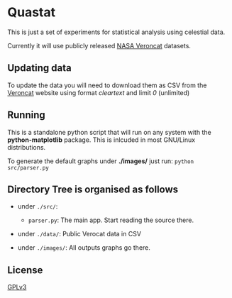 Quastat
==================

This is just a set of experiments for statistical analysis using celestial data.

Currently it will use publicly released [NASA Veroncat](https://heasarc.gsfc.nasa.gov/W3Browse/all/veroncat.html) datasets.

Updating data
-------------

To update the data you will need to download them as CSV from the [Veroncat](http://heasarc.gsfc.nasa.gov/db-perl/W3Browse/w3table.pl?tablehead=name%3Dcaixa&Action=More+Options) website using format *cleartext* and limit *0* (unlimited)

Running
-------

This is a standalone python script that will run on any system with the **python-matplotlib** package. This is inlcuded in most GNU/Linux distributions.

To generate the default graphs under **./images/** just run: `python src/parser.py`

Directory Tree is organised as follows
--------------------------------------

* under `./src/`:
	* `parser.py`: The main app. Start reading the source there.

* under `./data/`: Public Verocat data in CSV

* under `./images/`: All outputs graphs go there.

License
-------

[GPLv3](./LICENCE)
